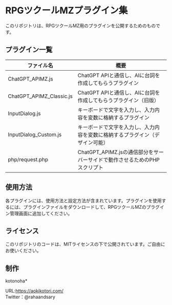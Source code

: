 # RPGツクールMZプラグイン集
このリポジトリは、RPGツクールMZ用のプラグインを公開するためのものです。


## プラグイン一覧

| ファイル名 | 概要 |
| ------------- | -------------------------- |
| ChatGPT_APIMZ.js  | ChatGPT APIと通信し、AIに台詞を作成してもらうプラグイン  |
| ChatGPT_APIMZ_Classic.js  | ChatGPT APIと通信し、AIに台詞を作成してもらうプラグイン（旧版）  |
| InputDialog.js  | キーボードで文字を入力し、入力内容を変数に格納するプラグイン |
| InputDialog_Custom.js | キーボードで文字を入力し、入力内容を変数に格納するプラグイン（デザイン可能） |
| php/request.php  | ChatGPT_APIMZ.jsの通信部分をサーバーサイドで動作させるためのPHPスクリプト |



## 使用方法
<p>各プラグインには、使用方法と設定方法が含まれています。プラグインを使用するには、プラグインファイルをダウンロードして、RPGツクールMZのプラグイン管理画面に追加してください。</p>


## ライセンス
<p>このリポジトリのコードは、MITライセンスの下で公開されています。ご自由にお使いください。</p>


## 制作
<p>
kotonoha*

URL:https://aokikotori.com/<br>
Twitter：@rahaandsary
</p>
